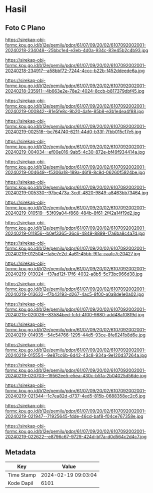 # Hasil

## Foto C Plano

https://sirekap-obj-formc.kpu.go.id/b12e/pemilu/pdpr/61/07/09/20/02/6107092002001-20240218-234048--25bbc1e4-e3eb-4d0a-934c-83e45b2c4b93.jpg

https://sirekap-obj-formc.kpu.go.id/b12e/pemilu/pdpr/61/07/09/20/02/6107092002001-20240218-234917--a58bbf72-7244-4ccc-b22b-f452ddeede6a.jpg

https://sirekap-obj-formc.kpu.go.id/b12e/pemilu/pdpr/61/07/09/20/02/6107092002001-20240218-235911--4b663e2e-78e2-4024-8ccb-b817379dbf45.jpg

https://sirekap-obj-formc.kpu.go.id/b12e/pemilu/pdpr/61/07/09/20/02/6107092002001-20240219-000842--81e5fe8c-9b20-4afe-85b8-e3b1e4ea4f88.jpg

https://sirekap-obj-formc.kpu.go.id/b12e/pemilu/pdpr/61/07/09/20/02/6107092002001-20240219-002518--bc764740-621f-44d0-b33f-7fbb015c17e5.jpg

https://sirekap-obj-formc.kpu.go.id/b12e/pemilu/pdpr/61/07/09/20/02/6107092002001-20240219-004034--ef00e016-9ab5-4c30-872e-bf49f934414a.jpg

https://sirekap-obj-formc.kpu.go.id/b12e/pemilu/pdpr/61/07/09/20/02/6107092002001-20240219-004649--f5306a18-189a-46f8-8c9d-06260f5824be.jpg

https://sirekap-obj-formc.kpu.go.id/b12e/pemilu/pdpr/61/07/09/20/02/6107092002001-20240219-005330--97be473a-3cdf-4820-9849-a8463bb73464.jpg

https://sirekap-obj-formc.kpu.go.id/b12e/pemilu/pdpr/61/07/09/20/02/6107092002001-20240219-010519--53f09a04-f868-484b-8f61-2f42a14f19d2.jpg

https://sirekap-obj-formc.kpu.go.id/b12e/pemilu/pdpr/61/07/09/20/02/6107092002001-20240219-011856--b0ef3365-36c6-4849-8899-17a6ba8c4a7d.jpg

https://sirekap-obj-formc.kpu.go.id/b12e/pemilu/pdpr/61/07/09/20/02/6107092002001-20240219-012504--fa5e7e2d-4a61-45bb-9ffa-caafc7c20427.jpg

https://sirekap-obj-formc.kpu.go.id/b12e/pemilu/pdpr/61/07/09/20/02/6107092002001-20240219-013024--f37ad12f-17f6-4032-a8b5-5c73bc966d38.jpg

https://sirekap-obj-formc.kpu.go.id/b12e/pemilu/pdpr/61/07/09/20/02/6107092002001-20240219-013632--f7b43193-d267-4ac5-8f00-a0a8de1e0a02.jpg

https://sirekap-obj-formc.kpu.go.id/b12e/pemilu/pdpr/61/07/09/20/02/6107092002001-20240215-020026--83584bed-fcfd-4f00-9880-add48af08f9d.jpg

https://sirekap-obj-formc.kpu.go.id/b12e/pemilu/pdpr/61/07/09/20/02/6107092002001-20240219-014935--54c54766-1295-44d5-93ce-8fe6241b8d6e.jpg

https://sirekap-obj-formc.kpu.go.id/b12e/pemilu/pdpr/61/07/09/20/02/6107092002001-20240219-015554--9e87cc6b-6d42-43c8-934a-9e120d37264a.jpg

https://sirekap-obj-formc.kpu.go.id/b12e/pemilu/pdpr/61/07/09/20/02/6107092002001-20240219-020703--19562ee5-e5ea-430c-b51a-2b04025d56de.jpg

https://sirekap-obj-formc.kpu.go.id/b12e/pemilu/pdpr/61/07/09/20/02/6107092002001-20240219-021344--1c7ea82d-d737-4ed5-815b-0688358ec2c6.jpg

https://sirekap-obj-formc.kpu.go.id/b12e/pemilu/pdpr/61/07/09/20/02/6107092002001-20240219-021947--71925645-fdde-46cd-baf8-f04ce767358e.jpg

https://sirekap-obj-formc.kpu.go.id/b12e/pemilu/pdpr/61/07/09/20/02/6107092002001-20240219-022622--e8796c67-9729-424d-bf7a-d0d564c2d4c7.jpg


## Metadata

| Key        | Value               |
| ---------- | ------------------- |
| Time Stamp | 2024-02-19 09:03:04 |
| Kode Dapil | 6101                |



